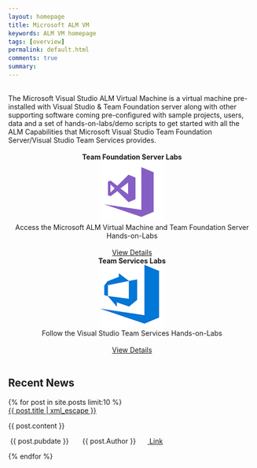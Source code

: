 ```yaml
---
layout: homepage
title: Microsoft ALM VM
keywords: ALM VM homepage
tags: [overview]
permalink: default.html
comments: true
summary: 
---
```

        
 <!--<img src="http://vsalmvm.azurewebsites.net/wp-content/uploads/2015/09/ALM-VM-banner-0915.png" width="760" height="177" />-->

<br>
<span class="introText">
The Microsoft Visual Studio ALM Virtual Machine is a virtual machine pre-installed with Visual Studio & Team Foundation server along with other supporting software coming pre-configured with sample projects, users, data and a set of hands-on-labs/demo scripts to get started with all the ALM Capabilities that Microsoft Visual Studio Team Foundation Server/Visual Studio Team Services provides. 
</span>
<br />
<br />
 
<div class="lab-columns">
    <!--div class="lab-item-none"></div-->
    <div class="lab-item" align="center">
          <span class="headnews"> <b> Team Foundation Server Labs</b></span><br />
             <a href="labs/tfs"><img src="images/vside.png"/></a><br />
           <span class="mainPageText"> Access the Microsoft ALM Virtual Machine and Team Foundation Server Hands-on-Labs</span><br /><br />
           <a href="labs/tfs" class="c-glyph"><span class="lab-details">View Details</span></a>
    </div>
    <!--div class="lab-item-none"></div-->
    <div class="lab-item" align="center">
         <span class="headnews"> <b> Team Services Labs</b></span><br />
        <a href="labs/vsts"><img src="images/vstslogo.png"/></a><br />
       <span class="mainPageText"> Follow the Visual Studio Team Services Hands-on-Labs</span><br /><br />
       <a href="labs/vsts" class="c-glyph"><span class="lab-details">View Details</span></a>
    </div>
</div>
 <div class="clear"></div>

<br />

<h2> Recent News </h2>
 {% for post in site.posts limit:10 %}
<div class="headline">

<span class="headnews">
<a href="{{ post.pageurl | prepend: site.baseurl| prepend: site.url }}">{{ post.title | xml_escape }}</a>
</span> 
<p>
{{ post.content }}
</p>
<div class="newsitem">
<span class="newsfooter">
<span class="glyphicon glyphicon-time"></span> &nbsp;{{ post.pubdate }}  &nbsp;&nbsp;&nbsp; <span class="glyphicon glyphicon-user"></span> &nbsp; {{ post.Author }}   &nbsp;&nbsp;&nbsp; <span class="glyphicon glyphicon-link"></span>&nbsp;<a href="{{ post.pageurl | prepend: site.baseurl| prepend: site.url }}">   Link</a>
</span>
</div>
</div>

{% endfor %}


 








